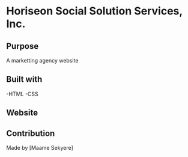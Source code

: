 # Horiseon Social Solution Services, Inc.

## Purpose
A marketting agency website

## Built with
-HTML
-CSS

## Website

## Contribution

Made by [Maame Sekyere]
